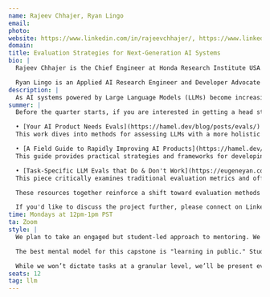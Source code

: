 ```yaml
---
name: Rajeev Chhajer, Ryan Lingo
email: 
photo: 
website: https://www.linkedin.com/in/rajeevchhajer/, https://www.linkedin.com/in/ryan-lingo/
domain: 
title: Evaluation Strategies for Next-Generation AI Systems
bio: |
  Rajeev Chhajer is the Chief Engineer at Honda Research Institute USA and leads the Software-defined Intelligence team at 99P Labs. He is a founding member of 99P Labs, a research initiative dedicated to developing sustainable technologies and innovative approaches to global challenges. His research focuses on smart city ecosystems, embedded systems, and connectivity to support sustainable and efficient mobility.

  Ryan Lingo is an Applied AI Research Engineer and Developer Advocate at 99P Labs. His work focuses on intelligent systems, with research interests in large language models, synthetic data, and applied machine learning. He has an academic background in philosophy and has held roles in data science and software engineering, with experience spanning academic research, industry, and early-stage startups.
description: |
  As AI systems powered by Large Language Models (LLMs) become increasingly pivotal in high-impact scenarios, conventional metrics such as accuracy on public datasets are no longer sufficient. This domain revolves around exploring more flexible, context-aware methodologies for evaluating system performance across diverse dimensions, including depth of reasoning, ethical alignment, user experience, and practical effectiveness. Students will investigate and prototype varied assessment methods in multiple use cases and data environments, potentially incorporating automated audits to ensure continuous model alignment with organizational norms. By designing scalable evaluation pipelines and adapting them to specific application areas, participants will work toward developing AI systems that are more transparent, responsive, and dependable in evolving real-world contexts.
summer: |
  Before the quarter starts, if you are interested in getting a head start, these three works offer advanced perspectives on evaluating large language models:

  • [Your AI Product Needs Evals](https://hamel.dev/blog/posts/evals/) by Hamel Husain  
  This work dives into methods for assessing LLMs with a more holistic lens—addressing performance from qualitative angles that go beyond standard metrics. It challenges us to think about aspects such as contextual coherence and adaptability.

  • [A Field Guide to Rapidly Improving AI Products](https://hamel.dev/blog/posts/field-guide/) by Hamel Husain  
  This guide provides practical strategies and frameworks for developing tailored evaluation pipelines. It emphasizes systematic, reproducible methods that capture nuanced performance characteristics and are well-suited for real-world scenarios.

  • [Task-Specific LLM Evals that Do & Don't Work](https://eugeneyan.com/writing/evals/) by Eugene Yan  
  This piece critically examines traditional evaluation metrics and offers alternative, context-sensitive approaches to measuring LLM performance. It highlights the importance of incorporating reasoning depth, fairness, and other ethical considerations into our testing frameworks.

  These resources together reinforce a shift toward evaluation methods that are context-aware, scalable, and aligned with the intricacies of modern language models. Focusing on these ideas will help you design and prototype robust evaluation pipelines that can address the evolving challenges in AI.

  If you'd like to discuss the project further, please connect on LinkedIn with Ryan Lingo; he would be happy to discuss further.
time: Mondays at 12pm-1pm PST
ta: Zoom
style: |
  We plan to take an engaged but student-led approach to mentoring. We'll work closely with the students throughout the project—meeting regularly, providing guidance, and being available for feedback and support. That said, we're looking for high-agency students who are excited to take ownership of their learning and direction.

  The best mental model for this capstone is "learning in public." Students will play an active role in shaping the plan and setting objectives. Rather than being given step-by-step instructions, they'll be encouraged to explore, make decisions, and figure out how to execute their ideas, with our mentorship to guide the way. We'll help them think critically, problem-solve, and communicate their process and outcomes clearly.

  While we won’t dictate tasks at a granular level, we’ll be present every week and ensure they have the support and structure they need to succeed.
seats: 12
tag: llm
---
```



